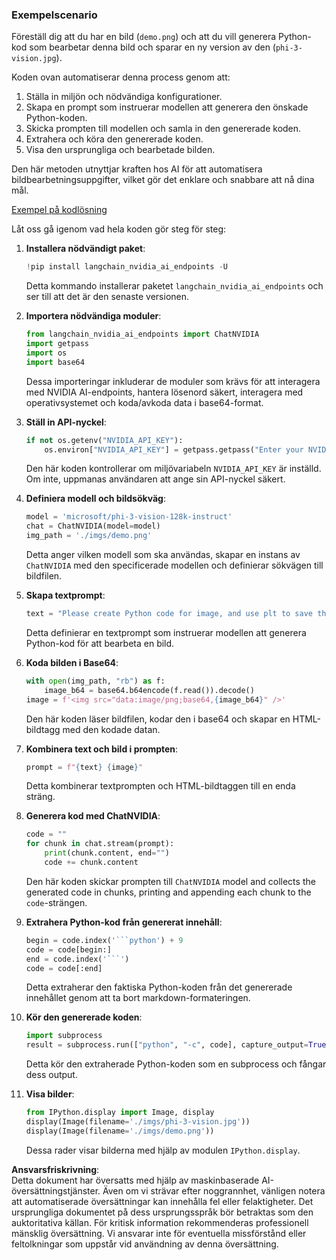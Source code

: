 ### Exempelscenario

Föreställ dig att du har en bild (`demo.png`) och att du vill generera Python-kod som bearbetar denna bild och sparar en ny version av den (`phi-3-vision.jpg`).

Koden ovan automatiserar denna process genom att:

1. Ställa in miljön och nödvändiga konfigurationer.
2. Skapa en prompt som instruerar modellen att generera den önskade Python-koden.
3. Skicka prompten till modellen och samla in den genererade koden.
4. Extrahera och köra den genererade koden.
5. Visa den ursprungliga och bearbetade bilden.

Den här metoden utnyttjar kraften hos AI för att automatisera bildbearbetningsuppgifter, vilket gör det enklare och snabbare att nå dina mål.

[Exempel på kodlösning](../../../../../../code/06.E2E/E2E_Nvidia_NIM_Phi3_Vision.ipynb)

Låt oss gå igenom vad hela koden gör steg för steg:

1. **Installera nödvändigt paket**:
    ```python
    !pip install langchain_nvidia_ai_endpoints -U
    ```
    Detta kommando installerar paketet `langchain_nvidia_ai_endpoints` och ser till att det är den senaste versionen.

2. **Importera nödvändiga moduler**:
    ```python
    from langchain_nvidia_ai_endpoints import ChatNVIDIA
    import getpass
    import os
    import base64
    ```
    Dessa importeringar inkluderar de moduler som krävs för att interagera med NVIDIA AI-endpoints, hantera lösenord säkert, interagera med operativsystemet och koda/avkoda data i base64-format.

3. **Ställ in API-nyckel**:
    ```python
    if not os.getenv("NVIDIA_API_KEY"):
        os.environ["NVIDIA_API_KEY"] = getpass.getpass("Enter your NVIDIA API key: ")
    ```
    Den här koden kontrollerar om miljövariabeln `NVIDIA_API_KEY` är inställd. Om inte, uppmanas användaren att ange sin API-nyckel säkert.

4. **Definiera modell och bildsökväg**:
    ```python
    model = 'microsoft/phi-3-vision-128k-instruct'
    chat = ChatNVIDIA(model=model)
    img_path = './imgs/demo.png'
    ```
    Detta anger vilken modell som ska användas, skapar en instans av `ChatNVIDIA` med den specificerade modellen och definierar sökvägen till bildfilen.

5. **Skapa textprompt**:
    ```python
    text = "Please create Python code for image, and use plt to save the new picture under imgs/ and name it phi-3-vision.jpg."
    ```
    Detta definierar en textprompt som instruerar modellen att generera Python-kod för att bearbeta en bild.

6. **Koda bilden i Base64**:
    ```python
    with open(img_path, "rb") as f:
        image_b64 = base64.b64encode(f.read()).decode()
    image = f'<img src="data:image/png;base64,{image_b64}" />'
    ```
    Den här koden läser bildfilen, kodar den i base64 och skapar en HTML-bildtagg med den kodade datan.

7. **Kombinera text och bild i prompten**:
    ```python
    prompt = f"{text} {image}"
    ```
    Detta kombinerar textprompten och HTML-bildtaggen till en enda sträng.

8. **Generera kod med ChatNVIDIA**:
    ```python
    code = ""
    for chunk in chat.stream(prompt):
        print(chunk.content, end="")
        code += chunk.content
    ```
    Den här koden skickar prompten till `ChatNVIDIA` model and collects the generated code in chunks, printing and appending each chunk to the `code`-strängen.

9. **Extrahera Python-kod från genererat innehåll**:
    ```python
    begin = code.index('```python') + 9
    code = code[begin:]
    end = code.index('```')
    code = code[:end]
    ```
    Detta extraherar den faktiska Python-koden från det genererade innehållet genom att ta bort markdown-formateringen.

10. **Kör den genererade koden**:
    ```python
    import subprocess
    result = subprocess.run(["python", "-c", code], capture_output=True)
    ```
    Detta kör den extraherade Python-koden som en subprocess och fångar dess output.

11. **Visa bilder**:
    ```python
    from IPython.display import Image, display
    display(Image(filename='./imgs/phi-3-vision.jpg'))
    display(Image(filename='./imgs/demo.png'))
    ```
    Dessa rader visar bilderna med hjälp av modulen `IPython.display`.

**Ansvarsfriskrivning**:  
Detta dokument har översatts med hjälp av maskinbaserade AI-översättningstjänster. Även om vi strävar efter noggrannhet, vänligen notera att automatiserade översättningar kan innehålla fel eller felaktigheter. Det ursprungliga dokumentet på dess ursprungsspråk bör betraktas som den auktoritativa källan. För kritisk information rekommenderas professionell mänsklig översättning. Vi ansvarar inte för eventuella missförstånd eller feltolkningar som uppstår vid användning av denna översättning.